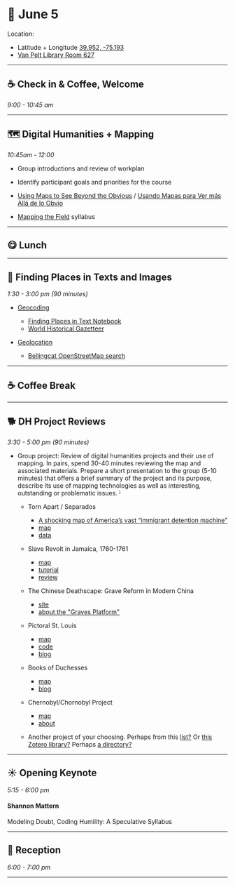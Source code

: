 # 🌱 June 5

Location:

- Latitude + Longitude [39.952, -75.193](https://www.openstreetmap.org/#map=18/39.95268/-75.19372) 
- [Van Pelt Library Room 627](https://www.library.upenn.edu/floor-plans/vanpelt/sixth)

<hr>

## ☕ Check in & Coffee, Welcome
_9:00 - 10:45 am_ 

<hr>

## 🗺️ Digital Humanities + Mapping
_10:45am - 12:00_ 

- Group introductions and review of workplan 
- Identify participant goals and priorities for the course 
- [Using Maps to See Beyond the Obvious](https://kit.exposingtheinvisible.org/en/maps.html) / [Usando Mapas para Ver más Allá de lo Obvio](https://kit.exposingtheinvisible.org/es/maps.html)

- [Mapping the Field](https://mappingthefield.wordsinspace.net/2021/) syllabus

<hr>

## 😋 Lunch

<hr>

## 🎯 Finding Places in Texts and Images
_1:30 - 3:00 pm (90 minutes)_

- [Geocoding](https://programminghistorian.org/en/lessons/finding-places-world-historical-gazetteer)
    - [Finding Places in Text Notebook](https://colab.research.google.com/drive/1-atKuidIUkaTfxXkSVc5Kt8E2uwozQTc?usp=sharing)
    - [World Historical Gazetteer](https://whgazetteer.org/)

- [Geolocation](https://www.bellingcat.com/tag/geolocation/)
    - [Bellingcat OpenStreetMap search](https://osm-search.bellingcat.com/)

<hr>

## ☕ Coffee Break

<hr>


## 🐕 DH Project Reviews
_3:30 - 5:00 pm (90 minutes)_ 

- Group project: Review of digital humanities projects and their use of mapping. In pairs, spend 30-40 minutes reviewing the map and associated materials. Prepare a short presentation to the group (5-10 minutes) that offers a brief summary of the project and its purpose, describe its use of mapping technologies as well as interesting, outstanding or problematic issues. <sup style="font-size: 50%;">[1](https://reviewsindh.pubpub.org/review-process)</sup> 

    - Torn Apart / Separados
        - [A shocking map of America’s vast “immigrant detention machine”](https://www.fastcompany.com/90180570/a-shocking-map-of-americas-vast-immigrant-detention-machine)
        - [map](https://xpmethod.columbia.edu/torn-apart/volume/1/)
        - [data](https://github.com/xpmethod/torn-apart-open-data)

    - Slave Revolt in Jamaica, 1760-1761
        - [map](http://revolt.axismaps.com/)
        - [tutorial](https://craftingdh.netlify.app/tutorials/mapping/)
        - [review](https://reviewsindh.pubpub.org/pub/slave-revolt-in-jamaica/release/1)

    - The Chinese Deathscape: Grave Reform in Modern China
        - [site](https://chinesedeathscape.org/)
        - [about the "Graves Platform"](https://chinesedeathscape.supdigital.org/read/colophon)

    - Pictoral St. Louis
        - [map](http://jarednielsen.com/pictorial-st-louis/index.html)
        - [code](https://github.com/nielsenjared/pictorial-st-louis)
        - [blog](https://jarednielsen.com/make-interactive-story-map-leaflet-non-geographical-images/)

    - Books of Duchesses 
        - [map](https://booksofduchesses.com/)  
        - [blog](https://www.karwansaraypublishers.com/en-us/blogs/medieval-world-blog/books-of-duchesses)

    - Chernobyl/Chornobyl Project
        - [map](https://harvard-cga.maps.arcgis.com/apps/webappviewer/index.html?id=5143021e6379448c966900096f21b5e3)
        - [about](https://gis.huri.harvard.edu/chornobyl)
        
    - Another project of your choosing. Perhaps from this [list?](http://anterotesis.com/wordpress/mapping-resources/dh-gis-projects/) Or [this Zotero library?](https://www.zotero.org/groups/7412/humanitiesgis/collections/8EB7UQHC) Perhaps [a directory?](https://geohumanities.org/?page_id=125)

<hr>


## ☀️ Opening Keynote 
_5:15 - 6:00 pm_

#### Shannon Mattern 
Modeling Doubt, Coding Humility: A Speculative Syllabus

<hr>


## 🌙 Reception
_6:00 - 7:00 pm_

<hr>

